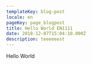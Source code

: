 ```yaml
---
templateKey: blog-post
locale: en
pageKey: page_blogpost
title: Hello World EN1111
date: 2018-12-07T15:04:10.000Z
description: teeeeeest
---
```


Hello World
